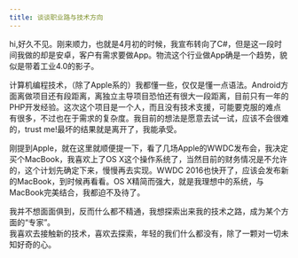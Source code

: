 ```yaml
---
title: 谈谈职业路与技术方向
---
```


hi,好久不见。刚来顺力，也就是4月初的时候，我宣布转向了C#，但是这一段时间我做的却是安卓，客户有需求要做App。物流这个行业做App确是一个趋势，貌似是带着工业4.0的影子。

计算机编程技术，（除了Apple系的）我都懂一些，仅仅是懂一点语法。Android方面离做项目还有段距离，离独立主导项目恐怕还有很大一段距离，目前只有一年的PHP开发经验。这次这个项目是一个人，而且没有技术支援，可能要克服的难点有很多，不过也在于需求的复杂度。我目前的想法是愿意去试一试，应该不会很难的，trust me!最坏的结果就是离开了，我能承受。
<!-- more -->
刚提到Apple，就在这里就顺便提一下，看了几场Apple的WWDC发布会，我决定买个MacBook，我喜欢上了OS X这个操作系统了，当然目前的财务情况是不允许的，这个计划先确定下来，慢慢再去实现。WWDC 2016也快开了，应该会发布新的MacBook，到时候再看看。OS X精简而强大，就是我理想中的系统，与MacBook完美结合，我都迫不及待了。

我并不想面面俱到，反而什么都不精通，我想探索出来我的技术之路，成为某个方面的“专家”。<br>
我喜欢去接触新的技术，喜欢去探索，年轻的我们什么都没有，除了一颗对一切未知好奇的心。